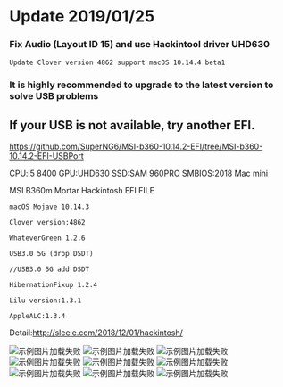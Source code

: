 # Update 2019/01/25



### Fix Audio (Layout ID 15) and use Hackintool driver UHD630
    Update Clover version 4862 support macOS 10.14.4 beta1

### It is highly recommended to upgrade to the latest version to solve USB problems

## If your USB is not available, try another EFI.

https://github.com/SuperNG6/MSI-b360-10.14.2-EFI/tree/MSI-b360-10.14.2-EFI-USBPort




CPU:i5 8400
GPU:UHD630
SSD:SAM 960PRO
SMBIOS:2018 Mac mini


MSI B360m Mortar Hackintosh EFI FILE

    macOS Mojave 10.14.3

    Clover version:4862

    WhateverGreen 1.2.6

    USB3.0 5G (drop DSDT)

    //USB3.0 5G add DSDT

    HibernationFixup 1.2.4

    Lilu version:1.3.1

    AppleALC:1.3.4

Detail:http://sleele.com/2018/12/01/hackintosh/

![示例图片加载失败](https://raw.githubusercontent.com/SuperNG6/pic/master/Hackintosh%20images/image-5.png)
![示例图片加载失败](https://raw.githubusercontent.com/SuperNG6/pic/master/Hackintosh%20images/image-2.png)
![示例图片加载失败](https://raw.githubusercontent.com/SuperNG6/pic/master/Hackintosh%20images/image-8.png)
![示例图片加载失败](https://raw.githubusercontent.com/SuperNG6/pic/master/Hackintosh%20images/image-12.png)
![示例图片加载失败](https://raw.githubusercontent.com/SuperNG6/pic/master/Hackintosh%20images/image-13.png)
![示例图片加载失败](https://raw.githubusercontent.com/SuperNG6/pic/master/Hackintosh%20images/image-6.png)
![示例图片加载失败](https://raw.githubusercontent.com/SuperNG6/pic/master/Hackintosh%20images/image-4.png)
![示例图片加载失败](https://raw.githubusercontent.com/SuperNG6/pic/master/Hackintosh%20images/image-7.png)
![示例图片加载失败](https://raw.githubusercontent.com/SuperNG6/pic/master/Hackintosh%20images/image-1.png)
